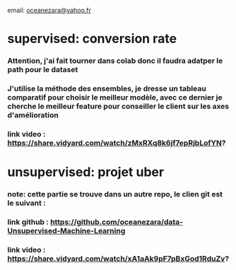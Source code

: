 email: oceanezara@yahoo.fr

# supervised: conversion rate
### Attention, j'ai fait tourner dans colab donc il faudra adatper le path pour le dataset
### J'utilise la méthode des ensembles, je dresse un tableau comparatif pour choisir le meilleur modèle, avec ce dernier je cherche le meilleur feature pour conseiller le client sur les axes d'amélioration
### link video : https://share.vidyard.com/watch/zMxRXq8k6jf7epRjbLofYN?

# unsupervised: projet uber
### note: cette partie se trouve dans un autre repo, le clien git est le suivant : 
### link github : https://github.com/oceanezara/data-Unsupervised-Machine-Learning
### link video : https://share.vidyard.com/watch/xA1aAk9pF7pBxGod1RduZv?
